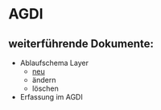 # AGDI

## weiterführende Dokumente:
* Ablaufschema Layer 
  * [neu](https://github.com/bjsvwcur/Dokumentenablage_Funktionale_Einheiten/blob/master/AGDI/AGDI_Layer_neu.md) 
  * ändern
  * löschen
* Erfassung im AGDI

